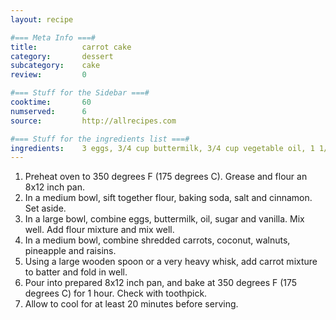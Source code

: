 ```yaml
---
layout: recipe

#=== Meta Info ===#
title: 			carrot cake
category:		dessert
subcategory:	cake
review:			0

#=== Stuff for the Sidebar ===#
cooktime:		60
numserved:		6
source:			http://allrecipes.com

#=== Stuff for the ingredients list ===#
ingredients:	3 eggs, 3/4 cup buttermilk, 3/4 cup vegetable oil, 1 1/2 cups white sugar, 2 teaspoons vanilla extract, 2 teaspoons ground cinnamon, 1/4 teaspoon salt, 2 cups all-purpose flour, 2 teaspoons baking soda, 2 cups shredded carrots, 1 cup flaked coconut, 1 cup chopped walnuts, 1 (8 ounce) can crushed pineapple with juice, 1 cup raisins
---
```


1. Preheat oven to 350 degrees F (175 degrees C). Grease and flour an 8x12 inch pan.
2. In a medium bowl, sift together flour, baking soda, salt and cinnamon. Set aside.
3. In a large bowl, combine eggs, buttermilk, oil, sugar and vanilla. Mix well. Add flour mixture and mix well.
4. In a medium bowl, combine shredded carrots, coconut, walnuts, pineapple and raisins.
5. Using a large wooden spoon or a very heavy whisk, add carrot mixture to batter and fold in well.
6. Pour into prepared 8x12 inch pan, and bake at 350 degrees F (175 degrees C) for 1 hour. Check with toothpick.
7. Allow to cool for at least 20 minutes before serving.